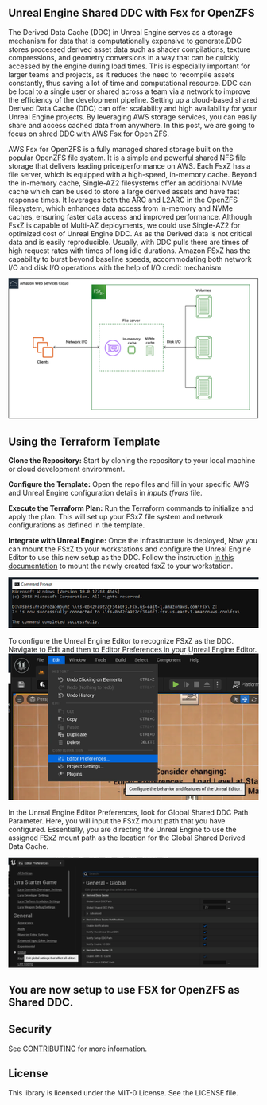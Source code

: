 ## Unreal Engine Shared  DDC with Fsx for OpenZFS

The Derived Data Cache (DDC) in Unreal Engine serves as a storage mechanism for data that is computationally expensive to generate.DDC stores processed derived asset data such as shader compilations, texture compressions, and geometry conversions in a way that can be quickly accessed by the engine during load times. This is especially important for larger teams and projects, as it reduces the need to recompile assets constantly, thus saving a lot of time and computational resource. DDC can be local to a single user or shared across a team via a network to improve the efficiency of the development pipeline. Setting up a cloud-based shared Derived Data Cache (DDC) can offer scalability and high availability for your Unreal Engine projects. By leveraging AWS storage services, you can easily share and access cached data from anywhere. In this post, we are going to focus on shred DDC with AWS Fsx for Open ZFS.


AWS Fsx for OpenZFS is a fully managed shared storage built on the popular OpenZFS file system. It is a simple and powerful shared NFS file storage that delivers leading price/performance on AWS. Each FsxZ has a file server, which is equipped with a high-speed, in-memory cache. Beyond the in-memory cache, Single-AZ2 filesystems offer an additional NVMe cache which can be used to store a large derived assets and have fast response times. It leverages both the ARC and L2ARC in the OpenZFS filesystem, which enhances data access from in-memory and NVMe caches, ensuring faster data access and improved performance. Although FsxZ is capable of Multi-AZ deployments, we could use Single-AZ2 for optimized cost of Unreal Engine DDC. As as the Derived data is not critical data and is easily reproducible. Usually, with DDC pulls there are times of high request rates with times of long idle durations. Amazon FSxZ has the capability to burst beyond baseline speeds, accommodating both network I/O and disk I/O operations with the help of I/O credit mechanism

![Fsx for OpenZFS](img/fsxz1.png)

## Using the Terraform Template

**Clone the Repository:** Start by cloning the repository to your local machine or cloud development environment.

**Configure the Template:** Open the repo files and fill in your specific AWS and Unreal Engine configuration details in *inputs.tfvars* file.

**Execute the Terraform Plan:** Run the Terraform commands to initialize and apply the plan. This will set up your FSxZ file system and network configurations as defined in the template.

**Integrate with Unreal Engine:** Once the infrastructure is deployed, Now you can mount the FSxZ to your workstations and configure the Unreal Engine Editor to use this new setup as the DDC.
Follow the instruction [in this documentation](https://docs.aws.amazon.com/fsx/latest/OpenZFSGuide/mount-openzfs-volumes.html) to mount the newly created fsxZ to your workstation.

![mounting fsxZ](img/ss1.png)

To configure the Unreal Engine Editor to recognize FSxZ as the DDC. Navigate to Edit and then to Editor Preferences in your Unreal Engine Editor.
![mounting fsxZ](img/ss2.png)

In the Unreal Engine Editor Preferences, look for Global Shared DDC Path Parameter. Here, you will input the FSxZ mount path that you have configured. Essentially, you are directing the Unreal Engine to use the assigned FSxZ mount path as the location for the Global Shared Derived Data Cache. 

![mounting fsxZ](img/ss3.png)

## You are now setup to use FSX for OpenZFS as Shared DDC.

## Security

See [CONTRIBUTING](CONTRIBUTING.md#security-issue-notifications) for more information.

## License

This library is licensed under the MIT-0 License. See the LICENSE file.

